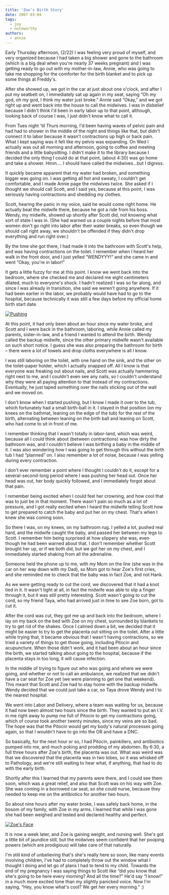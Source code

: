 ```yaml
---
title: 'Zoe’s Birth Story'
date: 2007-03-04
tags:
  - joy
  - noteworthy
authors:
  - annie
---
```


Early Thursday afternoon, (2/22) I was feeling very proud of myself, and very organized because I had taken a big shower and gone to the bathroom (which is a big deal when you're nearly 37 weeks pregnant) and I was getting ready to go out with my mother-in-law, Annie, who was going to take me shopping for the comforter for the birth blanket and to pick up some things at Freddy's.

After she showed up, we got in the car at just about one o'clock, and after I put my seatbelt on, I immediately sat up again in my seat, saying “Oh my god, oh my god, I think my water just broke.” Annie said “Okay,” and we got right up and went back into the house to call the midwives. I was in disbelief because I didn't think I'd been in early labor up to that point, although, looking back of course I was, I just didn't know what to call it.

From Tues night 'til Thurs morning, I'd been having waves of pelvic pain and had had to shower in the middle of the night and things like that, but didn't connect it to labor because it wasn't contractions up high or back pain. What I kept saying was it felt like my pelvis was expanding. On Wed I actually was out all morning and afternoon, going to coffee and meeting friends and a little babysitting. I didn't make it to the library because I decided the only thing I could do at that point, (about 4:30) was go home and take a shower. Hmm.... I should have called the midwives...but I digress.

It quickly became apparent that my water had broken, and something bigger was going on. I was getting all hot and sweaty, I couldn't get comfortable, and I made Annie page the midwives twice. She asked if I thought we should call Scott, and I said yes, because at this point, I was seriously having contractions and shedding my clothes.

Scott, hearing the panic in my voice, said he would come right home. He actually beat the midwife there, because he got a ride from his boss. Wendy, my midwife, showed up shortly after Scott did, not knowing what sort of state I was in. (She had warned us a couple nights before that most women don't go right into labor after their water breaks, so even though we should call right away, we shouldn't be offended if they didn't drop everything and run right over.)

By the time she got there, I had made it into the bathroom with Scott's help, and was having contractions on the toilet. I remember when I heard her walk in the front door, and I just yelled “WENDYYY!” and she came in and went “Okay, you're in labor!”

It gets a little fuzzy for me at this point. I know we went back into the bedroom, where she checked me and declared me eight centimeters dilated, much to everyone's shock. I hadn't realized I was so far along, and since I was already in transition, she said we weren't going anywhere. If it had been earlier in the labor, we probably would have had to go to the hospital, because technically it was still a few days before my official home birth start date.

[![Pushing](/images/399494388_18f998fac1.jpg)](http://www.flickr.com/photos/spaceninja/399494388/)

At this point, it had only been about an hour since my water broke, and Scott and I were back in the bathroom, laboring, while Annie called my parents, sister-in-law, and a friend I wanted to attend the birth. Wendy called the backup midwife, since the other primary midwife wasn't available on such short notice. I guess she was also preparing the bathroom for birth – there were a lot of towels and drop cloths everywhere is all I know.

I was still laboring on the toilet, with one hand on the sink, and the other on the toilet-paper holder, which I actually snapped off. All I know is that everyone was freaking out about nails, and Scott was actually hammering right next to me, and I couldn't even see any nails, so I couldn't understand why they were all paying attention to that instead of my contractions. Eventually, he just taped something over the nails sticking out of the wall and we moved on.

I don't know when I started pushing, but I know I made it over to the tub, which fortunately had a small birth-ball in it. I stayed in that position (on my knees on the bathmat, leaning on the edge of the tub) for the rest of the birth, alternating between leaning on the birth ball and leaning on Scott, who had come to sit in front of me.

I remember thinking that I wasn't totally in labor-land, which was weird, because all I could think about (between contractions) was how dirty the bathroom was, and I couldn't believe I was birthing a baby in the middle of it. I was also wondering how I was going to get through this without the birth tub I had “planned” on. I also remember a lot of noise, because I was yelling during every contraction.

I don't ever remember a point where I thought I couldn't do it, except for a several-second-long period where I was pushing her head out. Once her head was out, her body quickly followed, and I immediately forgot about that pain.

I remember being excited when I could feel her crowning, and how cool that was to just be in that moment. There wasn't pain so much as a lot of pressure, and I got really excited when I heard the midwife telling Scott how to get prepared to catch the baby and put her on my chest. That's when I knew she was coming soon.

So there I was, on my knees, on my bathroom rug. I yelled a lot, pushed real hard, and the midwife caught the baby, and passed her between my legs to Scott. I remember him being surprised at how slippery she was, even though he had been warned about that. I don't remember whether Scott brought her up, or if we both did, but we got her on my chest, and I immediately started shaking from all the adrenaline.

Someone held the phone up to me, with my Mom on the line (she was in the car on her way down with my Dad), so Mom got to hear Zoe's first cries, and she reminded me to check that the baby was in fact Zoe, and not Hank.

As we were getting ready to cut the cord, we discovered that it had a knot tied in it. It wasn't tight at all, in fact the midwife was able to slip a finger through it, but it was still pretty interesting. Scott wasn't going to cut the cord, so my friend Taya, who had arrived just in time to see Zoe born, got to cut it.

After the cord was cut, they got me up and back into the bedroom, where I lay on my back on the bed with Zoe on my chest, surrounded by blankets to try to get rid of the shakes. Once I calmed down a bit, we decided that it might be easier to try to get the placenta out sitting on the toilet. After a little while trying that, it became obvious that I wasn't having contractions, so we tried a variety of things to get those going, including Pitocin and acupuncture. When those didn't work, and it had been about an hour since the birth, we started talking about going to the hospital, because if the placenta stays in too long, it will cause infection.

In the middle of trying to figure out who was going and where we were going, and whether or not to call an ambulance, we realized that we didn't have a car seat for Zoe yet (we were planning to get one that weekend). This meant that Scott and Zoe had to stay home with the backup midwife. Wendy decided that we could just take a car, so Taya drove Wendy and I to the nearest hospital.

We went into Labor and Delivery, where a team was waiting for us, because it had now been almost two hours since the birth. They wanted to put an I.V. in me right away to pump me full of Pitocin to get my contractions going, which of course took another twenty minutes, since my veins are so bad. The hope was that the Pitocin would get my body's natural processes going again, so that I wouldn't have to go into the OR and have a DNC.

So basically, for the next hour or so, I had Pitocin, painkillers, and antibiotics pumped into me, and much poking and prodding of my abdomen. By 6:30, a full three hours after Zoe's birth, the placenta was out. What was weird was that we discovered that the placenta was in two lobes, so it was whisked off to Pathology, and we're still waiting to hear what, if anything, that had to do with the early birth.

Shortly after this I learned that my parents were there, and I could see them soon, which was a great relief, and also that Scott was on his way with Zoe. She was coming in a borrowed car seat, so she could nurse, because they needed to keep me on the antibiotics for another two hours.

So about nine hours after my water broke, I was safely back home, in the bosom of my family, with Zoe in my arms. I learned that while I was gone she had been weighed and tested and declared healthy and perfect.

[![Zoe's Face](/images/406481619_5579d83fd2.jpg)](http://www.flickr.com/photos/spaceninja/406481619/)

It is now a week later, and Zoe is gaining weight, and nursing well. She's got a little bit of jaundice still, but the midwives seem confident that her pooping powers (which are prodigious) will take care of that naturally.

I'm still kind of unbelieving that's she's really here so soon, like many events involving children, I've had to completely throw out the window what I thought I doing and let go of plans I had to tend to my child. Towards the end of my pregnancy I was saying things to Scott like “did you know that she's going to be here every morning? And all the time?” He'd say “I know!” in a much more excited tone than my slightly panicked voice. Now I'm saying, “Hey, you know what's cool? We get her every morning.” :)
